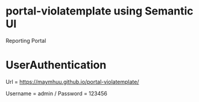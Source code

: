 # portal-violatemplate using Semantic UI
Reporting Portal
# UserAuthentication

Url = https://maymhuu.github.io/portal-violatemplate/

Username = admin / Password = 123456
